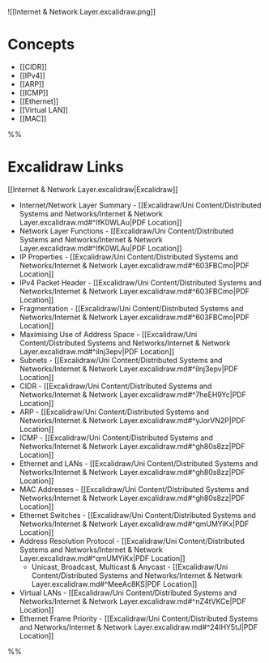 ![[Internet & Network Layer.excalidraw.png]]

# Concepts

- [[CIDR]]
- [[IPv4]]
- [[ARP]]
- [[ICMP]]
- [[Ethernet]]
- [[Virtual LAN]]
- [[MAC]]

%%
# Excalidraw Links

[[Internet & Network Layer.excalidraw|Excalidraw]]

- Internet/Network Layer Summary - [[Excalidraw/Uni Content/Distributed Systems and Networks/Internet & Network Layer.excalidraw.md#^IfK0WLAu|PDF Location]]
- Network Layer Functions - [[Excalidraw/Uni Content/Distributed Systems and Networks/Internet & Network Layer.excalidraw.md#^IfK0WLAu|PDF Location]]
- IP Properties - [[Excalidraw/Uni Content/Distributed Systems and Networks/Internet & Network Layer.excalidraw.md#^603FBCmo|PDF Location]]
- IPv4 Packet Header - [[Excalidraw/Uni Content/Distributed Systems and Networks/Internet & Network Layer.excalidraw.md#^603FBCmo|PDF Location]]
- Fragmentation - [[Excalidraw/Uni Content/Distributed Systems and Networks/Internet & Network Layer.excalidraw.md#^603FBCmo|PDF Location]]
- Maximising Use of Address Space - [[Excalidraw/Uni Content/Distributed Systems and Networks/Internet & Network Layer.excalidraw.md#^iInj3epv|PDF Location]]
- Subnets - [[Excalidraw/Uni Content/Distributed Systems and Networks/Internet & Network Layer.excalidraw.md#^iInj3epv|PDF Location]]
- CIDR - [[Excalidraw/Uni Content/Distributed Systems and Networks/Internet & Network Layer.excalidraw.md#^7heEH9Yc|PDF Location]]
- ARP - [[Excalidraw/Uni Content/Distributed Systems and Networks/Internet & Network Layer.excalidraw.md#^yJorVN2P|PDF Location]]
- ICMP - [[Excalidraw/Uni Content/Distributed Systems and Networks/Internet & Network Layer.excalidraw.md#^gh80s8zz|PDF Location]]
- Ethernet and LANs - [[Excalidraw/Uni Content/Distributed Systems and Networks/Internet & Network Layer.excalidraw.md#^gh80s8zz|PDF Location]]
- MAC Addresses - [[Excalidraw/Uni Content/Distributed Systems and Networks/Internet & Network Layer.excalidraw.md#^gh80s8zz|PDF Location]]
- Ethernet Switches - [[Excalidraw/Uni Content/Distributed Systems and Networks/Internet & Network Layer.excalidraw.md#^qmUMYiKx|PDF Location]]
- Address Resolution Protocol - [[Excalidraw/Uni Content/Distributed Systems and Networks/Internet & Network Layer.excalidraw.md#^qmUMYiKx|PDF Location]]
	- Unicast, Broadcast, Multicast & Anycast - [[Excalidraw/Uni Content/Distributed Systems and Networks/Internet & Network Layer.excalidraw.md#^MeeAc8KS|PDF Location]]
- Virtual LANs - [[Excalidraw/Uni Content/Distributed Systems and Networks/Internet & Network Layer.excalidraw.md#^nZ4tVKCe|PDF Location]]
- Ethernet Frame Priority - [[Excalidraw/Uni Content/Distributed Systems and Networks/Internet & Network Layer.excalidraw.md#^24IHY5tJ|PDF Location]]

%%